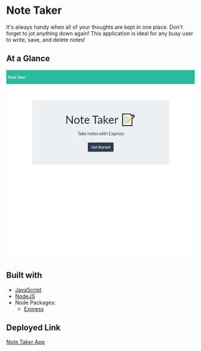 # Note Taker

It's always handy when all of your thoughts are kept in one place. Don't forget to jot anything down again! This application is ideal for any busy user to write, save, and delete notes!

## At a Glance
![Note Taker](./noteTaker.png)

## Built with
* [JavaScript](https://developer.mozilla.org/en-US/docs/Web/JavaScript)
* [NodeJS](https://nodejs.org/)
* Node Packages:
    * [Express](https://www.npmjs.com/package/express)

## Deployed Link
[Note Taker App](https://create-save-note.herokuapp.com/)
